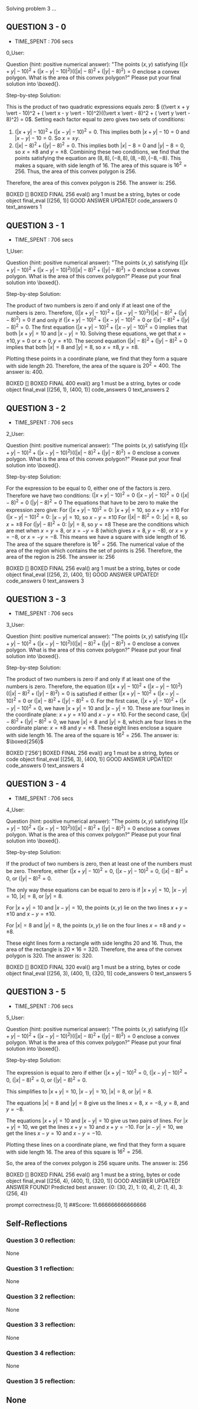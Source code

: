 Solving problem 3 ...



## QUESTION 3 - 0 
- TIME_SPENT : 706 secs

0_User:

Question (hint: positive numerical answer):
"The points $\left(x, y\right)$ satisfying $((\vert x + y \vert - 10)^2 + ( \vert x - y \vert - 10)^2)((\vert x \vert - 8)^2 + ( \vert y \vert - 8)^2) = 0$ enclose a convex polygon. What is the area of this convex polygon?"
Please put your final solution into \boxed{}.

Step-by-step Solution:


This is the product of two quadratic expressions equals zero: $ ((\vert x + y \vert - 10)^2 + ( \vert x - y \vert - 10)^2)((\vert x \vert - 8)^2 + ( \vert y \vert - 8)^2) = 0$.
Setting each factor equal to zero gives two sets of conditions:
1. $(\vert x + y \vert - 10)^2 + ( \vert x - y \vert - 10)^2 = 0$.
This implies both $|x+y| - 10 = 0$ and $|x - y| - 10 = 0$. So $x = \pm y$.
2. $(\vert x \vert - 8)^2 + ( \vert y \vert - 8)^2 = 0$. This implies both $|x| - 8 = 0$ and $|y| - 8 = 0$, so $x = \pm 8$ and $y = \pm 8$.
Combining these two conditions, we find that the points satisfying the equation are $(8, 8), (-8, 8), (8, -8), (-8, -8)$.
This makes a square, with side length of $16$. The area of this square is $16^2 = 256$. Thus, the area of this convex polygon is $256$.

Therefore, the area of this convex polygon is $256$. The answer is: 256.

BOXED []
BOXED FINAL 256
eval() arg 1 must be a string, bytes or code object final_eval
[(256, 1)]
GOOD ANSWER UPDATED!
code_answers 0 text_answers 1



## QUESTION 3 - 1 
- TIME_SPENT : 706 secs

1_User:

Question (hint: positive numerical answer):
"The points $\left(x, y\right)$ satisfying $((\vert x + y \vert - 10)^2 + ( \vert x - y \vert - 10)^2)((\vert x \vert - 8)^2 + ( \vert y \vert - 8)^2) = 0$ enclose a convex polygon. What is the area of this convex polygon?"
Please put your final solution into \boxed{}.

Step-by-step Solution:


The product of two numbers is zero if and only if at least one of the numbers is zero. Therefore, $((\vert x + y \vert - 10)^2 + (\vert x - y \vert - 10)^2)(\vert x \vert - 8)^2 + (\vert y \vert - 8)^2) = 0$ if and only if $(\vert x + y \vert - 10)^2 + (\vert x - y \vert - 10)^2 = 0$ or $(\vert x \vert - 8)^2 + (\vert y \vert - 8)^2 = 0$.
The first equation $(\vert x + y \vert - 10)^2 + (\vert x - y \vert - 10)^2 = 0$ implies that both $\vert x + y \vert = 10$ and $\vert x - y \vert = 10$. Solving these equations, we get that $x = \pm 10, y = 0$ or $x = 0, y = \pm 10$.
The second equation $(\vert x \vert - 8)^2 + (\vert y \vert - 8)^2 = 0$ implies that both $\vert x \vert = 8$ and $\vert y \vert = 8$, so $x = \pm 8, y = \pm 8$.

Plotting these points in a coordinate plane, we find that they form a square with side length $20$. Therefore, the area of the square is $20^2 = 400$. The answer is: 400.

BOXED []
BOXED FINAL 400
eval() arg 1 must be a string, bytes or code object final_eval
[(256, 1), (400, 1)]
code_answers 0 text_answers 2



## QUESTION 3 - 2 
- TIME_SPENT : 706 secs

2_User:

Question (hint: positive numerical answer):
"The points $\left(x, y\right)$ satisfying $((\vert x + y \vert - 10)^2 + ( \vert x - y \vert - 10)^2)((\vert x \vert - 8)^2 + ( \vert y \vert - 8)^2) = 0$ enclose a convex polygon. What is the area of this convex polygon?"
Please put your final solution into \boxed{}.

Step-by-step Solution:


For the expression to be equal to 0, either one of the factors is zero. Therefore we have two conditions:
$(\vert x + y \vert - 10)^2 = 0$
$(\vert x - y \vert - 10)^2 = 0$
$(\vert x \vert - 8)^2 = 0$
$(\vert y \vert - 8)^2 = 0$
The equations that have to be zero to make the expression zero give:
For $(\vert x + y \vert - 10)^2 = 0$: $|x + y| = 10$, so $x + y = \pm 10$
For $(\vert x - y \vert - 10)^2 = 0$: $|x - y| = 10$, so $x - y = \pm 10$
For $(\vert x \vert - 8)^2 = 0$: $|x| = 8$, so $x = \pm 8$
For $(\vert y \vert - 8)^2 = 0$: $|y| = 8$, so $y = \pm 8$
These are the conditions which are met when $x = y = 8$, or $x = -y = 8$ (which gives $x=8, y=-8$), or $x = y = -8$, or $x = -y = -8$. This means we have a square with side length of $16$. The area of the square therefore is $16^2 = 256$. The numerical value of the area of the region which contains the set of points is $256$.
Therefore, the area of the region is $256$. The answer is: $256$

BOXED []
BOXED FINAL 256
eval() arg 1 must be a string, bytes or code object final_eval
[(256, 2), (400, 1)]
GOOD ANSWER UPDATED!
code_answers 0 text_answers 3



## QUESTION 3 - 3 
- TIME_SPENT : 706 secs

3_User:

Question (hint: positive numerical answer):
"The points $\left(x, y\right)$ satisfying $((\vert x + y \vert - 10)^2 + ( \vert x - y \vert - 10)^2)((\vert x \vert - 8)^2 + ( \vert y \vert - 8)^2) = 0$ enclose a convex polygon. What is the area of this convex polygon?"
Please put your final solution into \boxed{}.

Step-by-step Solution:


The product of two numbers is zero if and only if at least one of the numbers is zero. Therefore, the equation $((\vert x + y \vert - 10)^2 + ( \vert x - y \vert - 10)^2)((\vert x \vert - 8)^2 + ( \vert y \vert - 8)^2) = 0$ is satisfied if either $(\vert x + y \vert - 10)^2 + ( \vert x - y \vert - 10)^2 = 0$ or $(\vert x \vert - 8)^2 + ( \vert y \vert - 8)^2 = 0$.
For the first case, $(\vert x + y \vert - 10)^2 + ( \vert x - y \vert - 10)^2 = 0$, we have $\vert x + y \vert = 10$ and $\vert x - y \vert = 10$. These are four lines in the coordinate plane: $x + y = \pm10$ and $x - y = \pm10$.
For the second case, $(\vert x \vert - 8)^2 + ( \vert y \vert - 8)^2 = 0$, we have $\vert x \vert = 8$ and $\vert y \vert = 8$, which are four lines in the coordinate plane: $x = \pm8$ and $y = \pm8$.
These eight lines enclose a square with side length 16. The area of the square is $16^2 = 256$. The answer is: $\boxed{256}$

BOXED ['256']
BOXED FINAL 256
eval() arg 1 must be a string, bytes or code object final_eval
[(256, 3), (400, 1)]
GOOD ANSWER UPDATED!
code_answers 0 text_answers 4



## QUESTION 3 - 4 
- TIME_SPENT : 706 secs

4_User:

Question (hint: positive numerical answer):
"The points $\left(x, y\right)$ satisfying $((\vert x + y \vert - 10)^2 + ( \vert x - y \vert - 10)^2)((\vert x \vert - 8)^2 + ( \vert y \vert - 8)^2) = 0$ enclose a convex polygon. What is the area of this convex polygon?"
Please put your final solution into \boxed{}.

Step-by-step Solution:



If the product of two numbers is zero, then at least one of the numbers must be zero. Therefore, either $(\vert x + y \vert - 10)^2 = 0$, $(\vert x - y \vert - 10)^2 = 0$, $(\vert x \vert - 8)^2 = 0$, or $(\vert y \vert - 8)^2 = 0$.

The only way these equations can be equal to zero is if $\vert x + y \vert = 10$, $\vert x - y \vert = 10$, $\vert x \vert = 8$, or $\vert y \vert = 8$.

For $\vert x + y \vert = 10$ and $\vert x - y \vert = 10$, the points $(x, y)$ lie on the two lines $x + y = \pm 10$ and $x - y = \pm 10$.

For $\vert x \vert = 8$ and $\vert y \vert = 8$, the points $(x, y)$ lie on the four lines $x = \pm 8$ and $y = \pm 8$.

These eight lines form a rectangle with side lengths $20$ and $16$. Thus, the area of the rectangle is $20 \times 16 = 320$. Therefore, the area of the convex polygon is $320$. The answer is: $320$.

BOXED []
BOXED FINAL 320
eval() arg 1 must be a string, bytes or code object final_eval
[(256, 3), (400, 1), (320, 1)]
code_answers 0 text_answers 5



## QUESTION 3 - 5 
- TIME_SPENT : 706 secs

5_User:

Question (hint: positive numerical answer):
"The points $\left(x, y\right)$ satisfying $((\vert x + y \vert - 10)^2 + ( \vert x - y \vert - 10)^2)((\vert x \vert - 8)^2 + ( \vert y \vert - 8)^2) = 0$ enclose a convex polygon. What is the area of this convex polygon?"
Please put your final solution into \boxed{}.

Step-by-step Solution:


The expression is equal to zero if either $(\vert x + y \vert - 10)^2 = 0$, $(\vert x - y \vert - 10)^2 = 0$, $(\vert x \vert - 8)^2 = 0$, or $(\vert y \vert - 8)^2 = 0$.

This simplifies to $\vert x + y \vert = 10$, $\vert x - y \vert = 10$, $\vert x \vert = 8$, or $\vert y \vert = 8$.

The equations $\vert x \vert = 8$ and $\vert y \vert = 8$ give us the lines $x = 8$, $x = -8$, $y = 8$, and $y = -8$.

The equations $\vert x + y \vert = 10$ and $\vert x - y \vert = 10$ give us two pairs of lines. For $\vert x + y \vert = 10$, we get the lines $x + y = 10$ and $x + y = -10$. For $\vert x - y \vert = 10$, we get the lines $x - y = 10$ and $x - y = -10$.

Plotting these lines on a coordinate plane, we find that they form a square with side length 16. The area of this square is $16^2 = 256$.

So, the area of the convex polygon is 256 square units. The answer is: 256

BOXED []
BOXED FINAL 256
eval() arg 1 must be a string, bytes or code object final_eval
[(256, 4), (400, 1), (320, 1)]
GOOD ANSWER UPDATED!
ANSWER FOUND!
Predicted best answer: {0: (30, 2), 1: (0, 4), 2: (1, 4), 3: (256, 4)}

prompt correctness:[0, 1]
##Score: 11.666666666666666

## Self-Reflections

### Question 3 0 reflection:
None
### Question 3 1 reflection:
None
### Question 3 2 reflection:
None
### Question 3 3 reflection:
None
### Question 3 4 reflection:
None
### Question 3 5 reflection:
None
---
